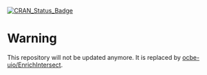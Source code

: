 [![CRAN_Status_Badge](http://www.r-pkg.org/badges/version/EnrichIntersect)](https://cran.r-project.org/package=EnrichIntersect)

# Warning

This repository will not be updated anymore. It is replaced by [ocbe-uio/EnrichIntersect](https://github.com/ocbe-uio/EnrichIntersect).
